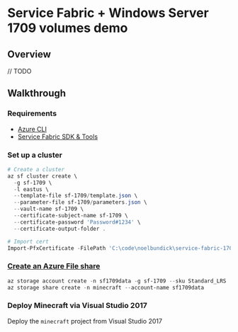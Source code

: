 # Service Fabric + Windows Server 1709 volumes demo

## Overview

// TODO

## Walkthrough

### Requirements

* [Azure CLI](https://docs.microsoft.com/en-us/cli/azure/install-azure-cli?view=azure-cli-latest)
* [Service Fabric SDK & Tools](https://docs.microsoft.com/en-us/azure/service-fabric/service-fabric-get-started)

### Set up a cluster

```powershell
# Create a cluster
az sf cluster create \
  -g sf-1709 \
  -l eastus \
  --template-file sf-1709/template.json \
  --parameter-file sf-1709/parameters.json \
  --vault-name sf-1709 \
  --certificate-subject-name sf-1709 \
  --certificate-password 'Password#1234' \
  --certificate-output-folder .

# Import cert
Import-PfxCertificate -FilePath 'C:\code\noelbundick\service-fabric-1709-demo\sf-1709201802051346.pfx' -CertStoreLocation 'Cert:\CurrentUser\My\'
```

### [Create an Azure File share](https://docs.microsoft.com/en-us/azure/storage/files/storage-how-to-create-file-share)

```powershell
az storage account create -n sf1709data -g sf-1709 --sku Standard_LRS
az storage share create -n minecraft --account-name sf1709data
```

### Deploy Minecraft via Visual Studio 2017

Deploy the `minecraft` project from Visual Studio 2017
